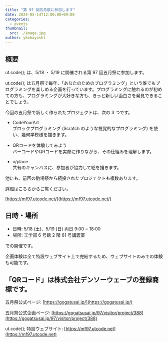 ```yaml
---
title: "第 97 回五月祭に参加します"
date: 2024-05-14T12:00:00+09:00
categories:
  - events
thumbnail:
  src: ./image.jpg
author: ykobayashi
---
```


## 概要

ut.code(); は、5/18 ・ 5/19 に開催される第 97 回五月祭に参加します。

ut.code(); は五月祭で毎年、「あなたのためのプログラミング」という誰でもプログラミングを楽しめる企画を行っています。プログラミングに触れるのが初めての方も、プログラミングが大好きな方も、きっと新しい面白さを発見できることでしょう。

今回の五月祭で新しく作られたプロジェクトは、次の 3 つです。

- CodeYourArt  
  ブロックプログラミング (Scratch のような視覚的なプログラミング) を使い、幾何学模様を描きます。

- QRコードを体験してみよう  
  バーコードやQRコードを実際に作りながら、その仕組みを理解します。

- u/place  
  共有のキャンバスに、参加者が協力して絵を描きます。

他にも、前回の駒場祭から続投されたプロジェクトも複数あります。

詳細はこちらからご覧ください。

[https://mf97.utcode.net/](https://mf97.utcode.net/)

## 日時・場所

- 日時: 5/18 (土)、5/19 (日) 両日 9:00 ~ 18:00
- 場所: 工学部 6 号館 2 階 61 号講義室

での開催です。

企画体験は全て特設ウェブサイト上で完結するため、ウェブサイトのみでの体験も可能です。

## 「QRコード」は株式会社デンソーウェーブの登録商標です。

五月祭公式ページ: [https://gogatusai.jp/](https://gogatusai.jp/)

五月祭公式企画ページ: [https://gogatsusai.jp/97/visitor/project/388](https://gogatsusai.jp/97/visitor/project/388)

ut.code(); 特設ウェブサイト: [https://mf97.utcode.net](https://mf97.utcode.net)

